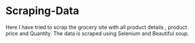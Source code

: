 # Scraping-Data
Here I have tried to scrap the grocery site with all product details , product price and Quantity. The data is scraped using Selenium and Beautiful soup.
